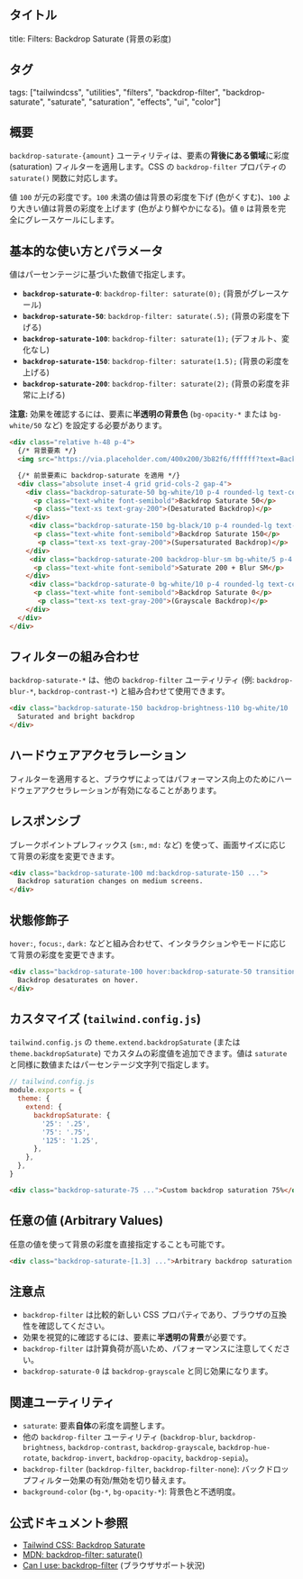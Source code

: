 ## タイトル
title: Filters: Backdrop Saturate (背景の彩度)

## タグ
tags: ["tailwindcss", "utilities", "filters", "backdrop-filter", "backdrop-saturate", "saturate", "saturation", "effects", "ui", "color"]

## 概要
`backdrop-saturate-{amount}` ユーティリティは、要素の**背後にある領域**に彩度 (saturation) フィルターを適用します。CSS の `backdrop-filter` プロパティの `saturate()` 関数に対応します。

値 `100` が元の彩度です。`100` 未満の値は背景の彩度を下げ (色がくすむ)、`100` より大きい値は背景の彩度を上げます (色がより鮮やかになる)。値 `0` は背景を完全にグレースケールにします。

## 基本的な使い方とパラメータ

値はパーセンテージに基づいた数値で指定します。

*   **`backdrop-saturate-0`**: `backdrop-filter: saturate(0);` (背景がグレースケール)
*   **`backdrop-saturate-50`**: `backdrop-filter: saturate(.5);` (背景の彩度を下げる)
*   **`backdrop-saturate-100`**: `backdrop-filter: saturate(1);` (デフォルト、変化なし)
*   **`backdrop-saturate-150`**: `backdrop-filter: saturate(1.5);` (背景の彩度を上げる)
*   **`backdrop-saturate-200`**: `backdrop-filter: saturate(2);` (背景の彩度を非常に上げる)

**注意:** 効果を確認するには、要素に**半透明の背景色** (`bg-opacity-*` または `bg-white/50` など) を設定する必要があります。

```html
<div class="relative h-48 p-4">
  {/* 背景要素 */}
  <img src="https://via.placeholder.com/400x200/3b82f6/ffffff?text=Background+Content" class="absolute inset-0 w-full h-full object-cover rounded-lg" alt="Background">

  {/* 前景要素に backdrop-saturate を適用 */}
  <div class="absolute inset-4 grid grid-cols-2 gap-4">
    <div class="backdrop-saturate-50 bg-white/10 p-4 rounded-lg text-center shadow-lg">
      <p class="text-white font-semibold">Backdrop Saturate 50</p>
      <p class="text-xs text-gray-200">(Desaturated Backdrop)</p>
    </div>
     <div class="backdrop-saturate-150 bg-black/10 p-4 rounded-lg text-center shadow-lg">
      <p class="text-white font-semibold">Backdrop Saturate 150</p>
       <p class="text-xs text-gray-200">(Supersaturated Backdrop)</p>
    </div>
     <div class="backdrop-saturate-200 backdrop-blur-sm bg-white/5 p-4 rounded-lg text-center shadow-lg"> {/* 組み合わせ */}
      <p class="text-white font-semibold">Saturate 200 + Blur SM</p>
    </div>
     <div class="backdrop-saturate-0 bg-white/10 p-4 rounded-lg text-center shadow-lg">
      <p class="text-white font-semibold">Backdrop Saturate 0</p>
       <p class="text-xs text-gray-200">(Grayscale Backdrop)</p>
    </div>
  </div>
</div>
```

## フィルターの組み合わせ

`backdrop-saturate-*` は、他の `backdrop-filter` ユーティリティ (例: `backdrop-blur-*`, `backdrop-contrast-*`) と組み合わせて使用できます。

```html
<div class="backdrop-saturate-150 backdrop-brightness-110 bg-white/10 ...">
  Saturated and bright backdrop
</div>
```

## ハードウェアアクセラレーション

フィルターを適用すると、ブラウザによってはパフォーマンス向上のためにハードウェアアクセラレーションが有効になることがあります。

## レスポンシブ

ブレークポイントプレフィックス (`sm:`, `md:` など) を使って、画面サイズに応じて背景の彩度を変更できます。

```html
<div class="backdrop-saturate-100 md:backdrop-saturate-150 ...">
  Backdrop saturation changes on medium screens.
</div>
```

## 状態修飾子

`hover:`, `focus:`, `dark:` などと組み合わせて、インタラクションやモードに応じて背景の彩度を変更できます。

```html
<div class="backdrop-saturate-100 hover:backdrop-saturate-50 transition duration-300 ...">
  Backdrop desaturates on hover.
</div>
```

## カスタマイズ (`tailwind.config.js`)

`tailwind.config.js` の `theme.extend.backdropSaturate` (または `theme.backdropSaturate`) でカスタムの彩度値を追加できます。値は `saturate` と同様に数値またはパーセンテージ文字列で指定します。

```javascript
// tailwind.config.js
module.exports = {
  theme: {
    extend: {
      backdropSaturate: {
        '25': '.25',
        '75': '.75',
        '125': '1.25',
      },
    },
  },
}
```

```html
<div class="backdrop-saturate-75 ...">Custom backdrop saturation 75%</div>
```

## 任意の値 (Arbitrary Values)

任意の値を使って背景の彩度を直接指定することも可能です。

```html
<div class="backdrop-saturate-[1.3] ...">Arbitrary backdrop saturation 130%</div>
```

## 注意点

*   `backdrop-filter` は比較的新しい CSS プロパティであり、ブラウザの互換性を確認してください。
*   効果を視覚的に確認するには、要素に**半透明の背景**が必要です。
*   `backdrop-filter` は計算負荷が高いため、パフォーマンスに注意してください。
*   `backdrop-saturate-0` は `backdrop-grayscale` と同じ効果になります。

## 関連ユーティリティ

*   `saturate`: 要素**自体**の彩度を調整します。
*   他の `backdrop-filter` ユーティリティ (`backdrop-blur`, `backdrop-brightness`, `backdrop-contrast`, `backdrop-grayscale`, `backdrop-hue-rotate`, `backdrop-invert`, `backdrop-opacity`, `backdrop-sepia`)。
*   `backdrop-filter` (`backdrop-filter`, `backdrop-filter-none`): バックドロップフィルター効果の有効/無効を切り替えます。
*   `background-color` (`bg-*`, `bg-opacity-*`): 背景色と不透明度。

## 公式ドキュメント参照
*   [Tailwind CSS: Backdrop Saturate](https://tailwindcss.com/docs/backdrop-saturate)
*   [MDN: backdrop-filter: saturate()](https://developer.mozilla.org/en-US/docs/Web/CSS/backdrop-filter#saturate())
*   [Can I use: backdrop-filter](https://caniuse.com/css-backdrop-filter) (ブラウザサポート状況)